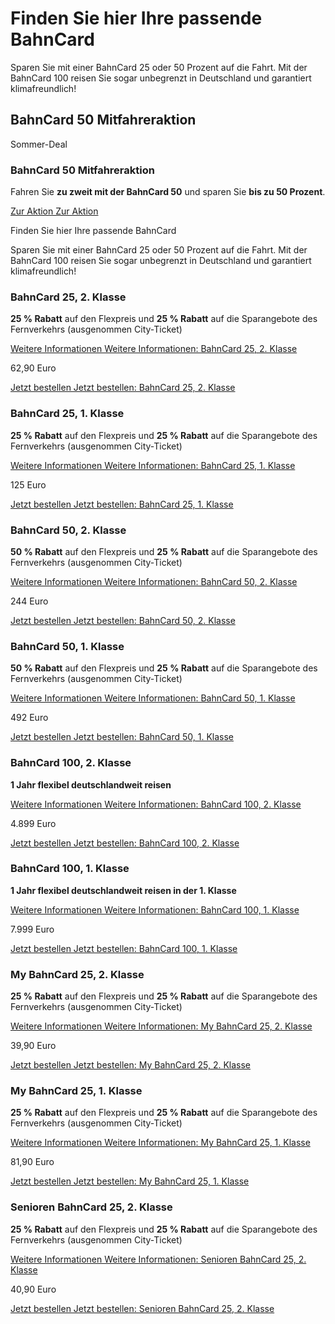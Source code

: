 Finden Sie hier Ihre passende BahnCard
==========

Sparen Sie mit einer BahnCard 25 oder 50 Prozent auf die Fahrt. Mit der BahnCard 100 reisen Sie sogar unbegrenzt in Deutschland und garantiert klimafreundlich!

BahnCard 50 Mitfahreraktion
----------

Sommer-Deal

### BahnCard 50 Mitfahreraktion ###

Fahren Sie **zu zweit mit der BahnCard 50** und sparen Sie **bis zu 50 Prozent**.

[Zur Aktion Zur Aktion](https://www.bahn.de/angebot/bahncard/bahncard50/bc50mitfahreraktion)

Finden Sie hier Ihre passende BahnCard

Sparen Sie mit einer BahnCard 25 oder 50 Prozent auf die Fahrt. Mit der BahnCard 100 reisen Sie sogar unbegrenzt in Deutschland und garantiert klimafreundlich!

### BahnCard 25, 2. Klasse ###

**25 % Rabatt** auf den Flexpreis und **25 % Rabatt** auf die Sparangebote des Fernverkehrs (ausgenommen City-Ticket)

[Weitere Informationen Weitere Informationen: BahnCard 25, 2. Klasse](https://www.bahn.de/angebot/bahncard/bahncard25-2-klasse)

62,90 Euro

[Jetzt bestellen Jetzt bestellen: BahnCard 25, 2. Klasse](https://www.bahn.de/buchung/katalog/BC/FVKBACI00001O205)

### BahnCard 25, 1. Klasse ###

**25 % Rabatt** auf den Flexpreis und **25 % Rabatt** auf die Sparangebote des Fernverkehrs (ausgenommen City-Ticket)

[Weitere Informationen Weitere Informationen: BahnCard 25, 1. Klasse](https://www.bahn.de/angebot/bahncard/bahncard25-1-klasse)

125 Euro

[Jetzt bestellen Jetzt bestellen: BahnCard 25, 1. Klasse](https://www.bahn.de/buchung/katalog/BC/FVKBACI00001O105)

### BahnCard 50, 2. Klasse ###

**50 % Rabatt** auf den Flexpreis und **25 % Rabatt** auf die Sparangebote des Fernverkehrs (ausgenommen City-Ticket)

[Weitere Informationen Weitere Informationen: BahnCard 50, 2. Klasse](https://www.bahn.de/angebot/bahncard/bahncard50-2-klasse)

244 Euro

[Jetzt bestellen Jetzt bestellen: BahnCard 50, 2. Klasse](https://www.bahn.de/buchung/katalog/BC/FVKBACI00001O204)

### BahnCard 50, 1. Klasse ###

**50 % Rabatt** auf den Flexpreis und **25 % Rabatt** auf die Sparangebote des Fernverkehrs (ausgenommen City-Ticket)

[Weitere Informationen Weitere Informationen: BahnCard 50, 1. Klasse](https://www.bahn.de/angebot/bahncard/bahncard50-1-klasse)

492 Euro

[Jetzt bestellen Jetzt bestellen: BahnCard 50, 1. Klasse](https://www.bahn.de/buchung/katalog/BC/FVKBACI00001O104)

### BahnCard 100, 2. Klasse ###

**1 Jahr flexibel deutschlandweit reisen**

[Weitere Informationen Weitere Informationen: BahnCard 100, 2. Klasse](https://www.bahn.de/angebot/bahncard/bahncard100-2-klasse)

4.899 Euro

[Jetzt bestellen Jetzt bestellen: BahnCard 100, 2. Klasse](https://www.bahn.de/buchung/katalog/BC/FVKBACI00001O219)

### BahnCard 100, 1. Klasse ###

**1 Jahr flexibel deutschlandweit reisen in der 1. Klasse**

[Weitere Informationen Weitere Informationen: BahnCard 100, 1. Klasse](https://www.bahn.de/angebot/bahncard/bahncard100-1-klasse)

7.999 Euro

[Jetzt bestellen Jetzt bestellen: BahnCard 100, 1. Klasse](https://www.bahn.de/buchung/katalog/BC/FVKBACI00001O119)

### My BahnCard 25, 2. Klasse ###

**25 % Rabatt** auf den Flexpreis und **25 % Rabatt** auf die Sparangebote des Fernverkehrs (ausgenommen City-Ticket)

[Weitere Informationen Weitere Informationen: My BahnCard 25, 2. Klasse](https://www.bahn.de/angebot/bahncard/bahncard25/mybahncard-2-klasse)

39,90 Euro

[Jetzt bestellen Jetzt bestellen: My BahnCard 25, 2. Klasse](https://www.bahn.de/buchung/katalog/BC/FVKBACI00001O211)

### My BahnCard 25, 1. Klasse ###

**25 % Rabatt** auf den Flexpreis und **25 % Rabatt** auf die Sparangebote des Fernverkehrs (ausgenommen City-Ticket)

[Weitere Informationen Weitere Informationen: My BahnCard 25, 1. Klasse](https://www.bahn.de/angebot/bahncard/bahncard25/mybahncard-1-klasse)

81,90 Euro

[Jetzt bestellen Jetzt bestellen: My BahnCard 25, 1. Klasse](https://www.bahn.de/buchung/katalog/BC/FVKBACI00001O111)

### Senioren BahnCard 25, 2. Klasse ###

**25 % Rabatt** auf den Flexpreis und **25 % Rabatt** auf die Sparangebote des Fernverkehrs (ausgenommen City-Ticket)

[Weitere Informationen Weitere Informationen: Senioren BahnCard 25, 2. Klasse](https://www.bahn.de/angebot/bahncard/bahncard25/seniorenbahncard-2-klasse)

40,90 Euro

[Jetzt bestellen Jetzt bestellen: Senioren BahnCard 25, 2. Klasse](https://www.bahn.de/buchung/katalog/BC/FVKBACI00001O208)
